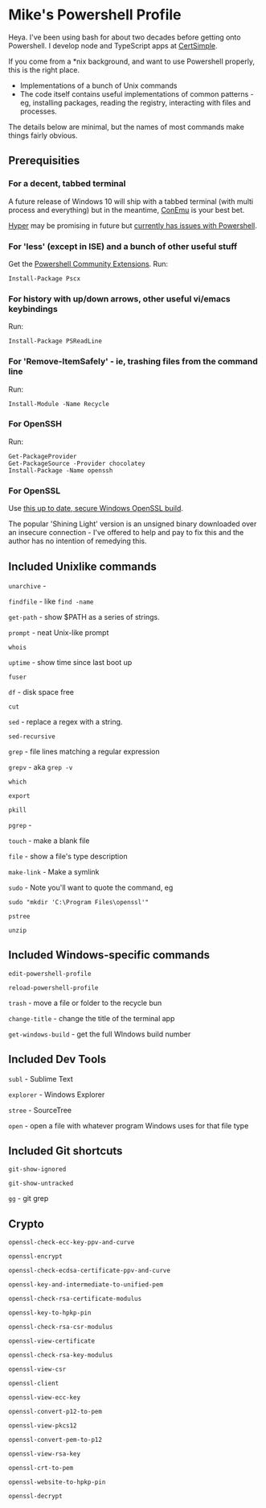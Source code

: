 # Mike's Powershell Profile

Heya. I've been using bash for about two decades before getting onto Powershell. I develop node and TypeScript apps at [CertSimple](https://certsimple.com). 

If you come from a *nix background, and want to use Powershell properly, this is the right place.

 - Implementations of a bunch of Unix commands
 - The code itself contains useful implementations of common patterns - eg, installing packages, reading the registry, interacting with files and processes.

The details below are minimal, but the names of most commands make things fairly obvious.

## Prerequisities

### For a decent, tabbed terminal

A future release of Windows 10 will ship with a tabbed terminal (with multi process and everything) but in the meantime, [ConEmu](https://conemu.github.io/) is your best bet. 

[Hyper](https://hyper.is/) may be promising in future but [currently has issues with Powershell](https://github.com/zeit/hyper/issues/1121).

### For 'less' (except in ISE) and a bunch of other useful stuff

Get the [Powershell Community Extensions](https://github.com/Pscx/Pscx). Run:

	Install-Package Pscx

### For history with up/down arrows, other useful vi/emacs keybindings

Run:

	Install-Package PSReadLine

### For 'Remove-ItemSafely' - ie, trashing files from the command line

Run:

	Install-Module -Name Recycle

### For OpenSSH

Run:

	Get-PackageProvider
	Get-PackageSource -Provider chocolatey
	Install-Package -Name openssh

### For OpenSSL

Use [this up to date, secure Windows OpenSSL build](https://indy.fulgan.com/SSL/). 

The popular 'Shining Light' version is an unsigned binary downloaded over an insecure connection - I've offered to help and pay to fix this and the author has no intention of remedying this.

## Included Unixlike commands

`unarchive` - 

`findfile` - like  `find -name`

`get-path` - show $PATH as a series of strings.

`prompt` - neat Unix-like prompt

`whois` 

`uptime` - show time since last boot up

`fuser` 

`df` - disk space free

`cut` 

`sed` - replace a regex with a string. 

`sed-recursive`

`grep` - file lines matching a regular expression

`grepv` - aka `grep -v`

`which`

`export`

`pkill`

`pgrep` - 

`touch` - make a blank file

`file` - show a file's type description

`make-link` - Make a symlink

`sudo` -  Note you'll want to quote the command, eg 

	sudo "mkdir 'C:\Program Files\openssl'"

`pstree`

`unzip`

## Included Windows-specific commands

`edit-powershell-profile`

`reload-powershell-profile`

`trash` - move a file or folder to the recycle bun

`change-title` - change the title of the terminal app

`get-windows-build` - get the full WIndows build number

## Included Dev Tools

`subl` - Sublime Text

`explorer` - Windows Explorer

`stree` - SourceTree

`open` - open a file with whatever program Windows uses for that file type



## Included Git shortcuts

`git-show-ignored`

`git-show-untracked`

`gg` - git grep

## Crypto

`openssl-check-ecc-key-ppv-and-curve`

`openssl-encrypt`

`openssl-check-ecdsa-certificate-ppv-and-curve`

`openssl-key-and-intermediate-to-unified-pem`

`openssl-check-rsa-certificate-modulus`

`openssl-key-to-hpkp-pin`

`openssl-check-rsa-csr-modulus`

`openssl-view-certificate`

`openssl-check-rsa-key-modulus`

`openssl-view-csr`

`openssl-client`

`openssl-view-ecc-key`

`openssl-convert-p12-to-pem`

`openssl-view-pkcs12`

`openssl-convert-pem-to-p12`

`openssl-view-rsa-key`

`openssl-crt-to-pem`

`openssl-website-to-hpkp-pin`

`openssl-decrypt`